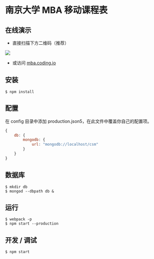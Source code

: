 # 南京大学 MBA 移动课程表

## 在线演示
+ 直接扫描下方二维码（推荐）

![](https://chart.googleapis.com/chart?cht=qr&chl=http%3A%2F%2Fmba.coding.io&chs=180x180&choe=UTF-8&chld=L|2)
+ 或访问 [mba.coding.io](http://mba.coding.io)


## 安装
```
$ npm install
```

## 配置
在 config 目录中添加 production.json5，在此文件中覆盖你自己的配置项。
```javascript
{
    db: {
        mongodb: {
            url: "mongodb://localhost/csm"
        }
    }
}
```

## 数据库
```
$ mkdir db
$ mongod --dbpath db &
```

## 运行
```
$ webpack -p
$ npm start --production
```

## 开发 / 调试
```
$ npm start
```
